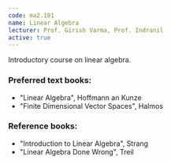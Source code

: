 ```yaml
---
code: ma2.101
name: Linear Algebra
lecturer: Prof. Girish Varma, Prof. Indranil
active: true
---
```

Introductory course on linear algebra.

### Preferred text books:
- "Linear Algebra", Hoffmann an Kunze
- "Finite Dimensional Vector Spaces", Halmos

### Reference books:
- "Introduction to Linear Algebra", Strang
- "Linear Algebra Done Wrong", Treil


